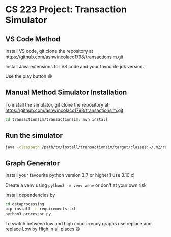 # CS 223 Project: Transaction Simulator

## VS Code Method
Install VS code, git clone the repository at https://github.com/ashwincolaco1798/transactionsim.git

Install Java extensions for VS code and your favourite jdk version.

Use the play button :smile:

## Manual Method Simulator Installation
To install the simulator, git clone the repository at https://github.com/ashwincolaco1798/transactionsim.git

```sh 
cd transactionsim/transactionsim; mvn install
```

## Run the simulator
```sh 
java -classpath /path/to/install/transactionsim/target/classes:~/.m2/repository/org/postgresql/postgresql/42.6.0/postgresql-42.6.0.jar:/~/.m2/repository/org/checkerframework/checker-qual/3.31.0/checker-qual-3.31.0.jar:~/.m2/repository/org/apache/commons/commons-lang3/3.12.0/commons-lang3-3.12.0.jar com.yap.project.App
```

## Graph Generator

Install your favourite python version 3.7 or higher(I use 3.10.x)

Create a venv using ```python3 -m venv venv``` or don't at your own risk

Install dependencies by
```sh
cd dataprocessing
pip install -r requirements.txt
python3 processor.py
```
To switch between low and high concurrency graphs use replace and replace Low by High in all places :smile:



